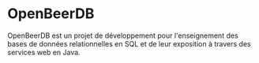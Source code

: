 # OpenBeerDB

OpenBeerDB est un projet de développement pour l'enseignement des bases de données relationnelles en SQL et de leur exposition à travers des services web en Java.
